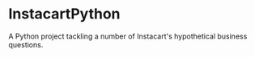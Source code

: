 # InstacartPython
A Python project tackling a number of Instacart's hypothetical business questions.
